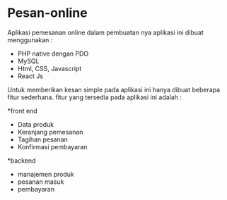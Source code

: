 # Pesan-online

Aplikasi pemesanan online
dalam pembuatan nya aplikasi ini dibuat menggunakan :
- PHP native dengan PDO
- MySQL
- Html, CSS, Javascript
- React Js


Untuk memberikan kesan simple pada aplikasi ini hanya dibuat beberapa fitur sederhana.
fitur yang tersedia pada aplikasi ini adalah :

*front end
- Data produk
- Keranjang pemesanan
- Tagihan pesanan
- Konfirmasi pembayaran

*backend
- manajemen produk
- pesanan masuk
- pembayaran

